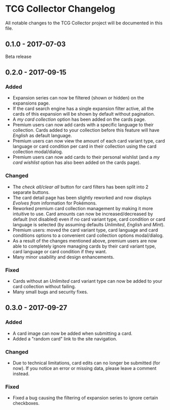 # TCG Collector Changelog

All notable changes to the TCG Collector project will be documented in this file.

## 0.1.0 - 2017-07-03

Beta release

## 0.2.0 - 2017-09-15

### Added

- Expansion series can now be filtered (shown or hidden) on the expansions page.
- If the card search engine has a single expansion filter active, all the cards of this expansion will be shown by default without pagination.
- A *my card collection* option has been added on the cards page.
- Premium users can now add cards with a specific language to their collection. Cards added to your collection before this feature will have *English* as default language.
- Premium users can now view the amount of each card variant type, card language or card condition per card in their collection using the card collection modal/dialog.
- Premium users can now add cards to their personal wishlist (and a *my card wishlist* option has also been added on the cards page).

### Changed

- The *check all/clear all* button for card filters has been split into 2 separate buttons.
- The card detail page has been slightly reworked and now displays *Evolves from* information for Pokémons.
- Reworked premium card collection management by making it more intuitive to use. Card amounts can now be increased/decreased by default (not disabled) even if no card variant type, card condition or card language is selected (by assuming defaults *Unlimited*, *English* and *Mint*).
- Premium users: moved the card variant type, card language and card conditions options to a convenient card collection options modal/dialog.
- As a result of the changes mentioned above, premium users are now able to completely ignore managing cards by their card variant type, card language or card condition if they want.
- Many minor usability and design enhancements.

### Fixed

- Cards without an *Unlimited* card variant type can now be added to your card collection without failing.
- Many small bugs and security fixes.

## 0.3.0 - 2017-09-27

### Added

- A card image can now be added when submitting a card.
- Added a "random card" link to the site navigation.

### Changed

- Due to technical limitations, card edits can no longer be submitted (for now). If you notice an error or missing data, please leave a comment instead.

### Fixed

- Fixed a bug causing the filtering of expansion series to ignore certain checkboxes.
